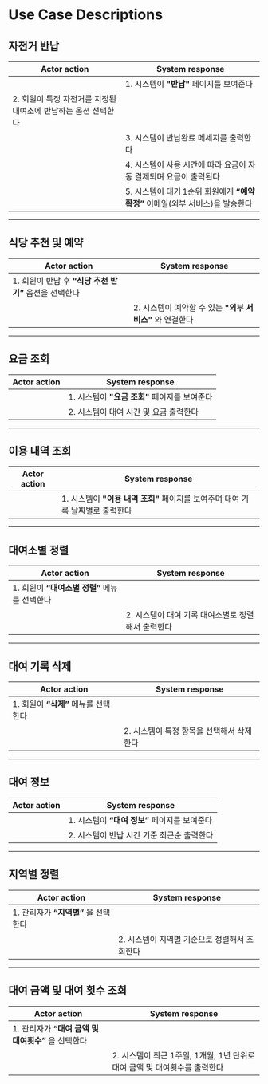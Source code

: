 # Use Case Descriptions

## 자전거 반납

| Actor action                                     | System response                                             |
| ------------------------------------------------ | ----------------------------------------------------------- |
|              | 1. 시스템이 **"반납"** 페이지를 보여준다 |
| 2. 회원이 특정 자전거를 지정된 대여소에 반납하는 옵션 선택한다 |              |
|              | 3. 시스템이 반납완료 메세지를 출력한다 |
|              | 4. 시스템이 사용 시간에 따라 요금이 자동 결제되며 요금이 출력된다 |
|              | 5. 시스템이 대기 1순위 회원에게 **“예약 확정”** 이메일(외부 서비스)을 발송한다 |


---

## 식당 추천 및 예약

| Actor action                                     | System response                                             |
| ------------------------------------------------ | ----------------------------------------------------------- |
| 1. 회원이 반납 후 **“식당 추천 받기”** 옵션을 선택한다 |              |
|              | 2. 시스템이 예약할 수 있는 **"외부 서비스"** 와 연결한다 |

---


## 요금 조회

| Actor action                                     | System response                                             |
| ------------------------------------------------ | ----------------------------------------------------------- |
|              | 1. 시스템이 **"요금 조회"** 페이지를 보여준다 |
|              | 2. 시스템이 대여 시간 및 요금 출력한다 |

---

## 이용 내역 조회

| Actor action                                     | System response                                             |
| ------------------------------------------------ | ----------------------------------------------------------- |
|              | 1. 시스템이 **"이용 내역 조회"** 페이지를 보여주며 대여 기록 날짜별로 출력한다 |

---

## 대여소별 정렬

| Actor action                                     | System response                                             |
| ------------------------------------------------ | ----------------------------------------------------------- |
| 1. 회원이 **“대여소별 정렬”** 메뉴를 선택한다 |              |
|              | 2. 시스템이 대여 기록 대여소별로 정렬해서 출력한다 |


---

## 대여 기록 삭제

| Actor action                                     | System response                                             |
| ------------------------------------------------ | ----------------------------------------------------------- |
| 1. 회원이 **“삭제”** 메뉴를 선택한다  |              |
|               | 2. 시스템이 특정 항목을 선택해서 삭제한다 |

---

## 대여 정보

| Actor action                                     | System response                                             |
| ------------------------------------------------ | ----------------------------------------------------------- |
|               | 1. 시스템이 **“대여 정보”** 페이지를 보여준다 |
|               | 2. 시스템이 반납 시간 기준 최근순 출력한다 |

---

## 지역별 정렬

| Actor action                                     | System response                                             |
| ------------------------------------------------ | ----------------------------------------------------------- |
| 1. 관리자가 **“지역별”** 을 선택한다 |               |
|               | 2. 시스템이 지역별 기준으로 정렬해서 조회한다 |

---

## 대여 금액 및 대여 횟수 조회

| Actor action                                     | System response                                             |
| ------------------------------------------------ | ----------------------------------------------------------- |
| 1. 관리자가 **“대여 금액 및 대여횟수”** 을 선택한다  |               |
|               | 2. 시스템이 최근 1주일, 1개월, 1년 단위로 대여 금액 및 대여횟수를 출력한다 |
